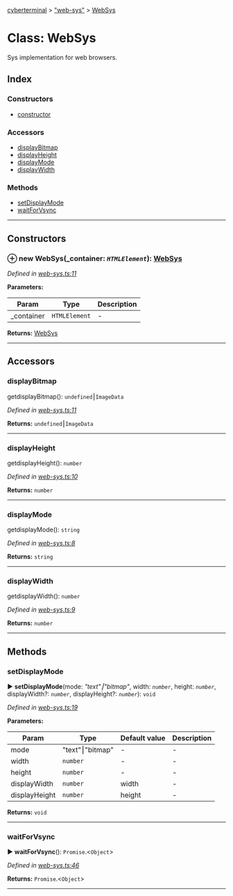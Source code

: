 [cyberterminal](../README.md) > ["web-sys"](../modules/_web_sys_.md) > [WebSys](../classes/_web_sys_.websys.md)



# Class: WebSys


Sys implementation for web browsers.

## Index

### Constructors

* [constructor](_web_sys_.websys.md#constructor)


### Accessors

* [displayBitmap](_web_sys_.websys.md#displaybitmap)
* [displayHeight](_web_sys_.websys.md#displayheight)
* [displayMode](_web_sys_.websys.md#displaymode)
* [displayWidth](_web_sys_.websys.md#displaywidth)


### Methods

* [setDisplayMode](_web_sys_.websys.md#setdisplaymode)
* [waitForVsync](_web_sys_.websys.md#waitforvsync)



---
## Constructors
<a id="constructor"></a>


### ⊕ **new WebSys**(_container: *`HTMLElement`*): [WebSys](_web_sys_.websys.md)


*Defined in [web-sys.ts:11](https://github.com/FantasyInternet/cyberterminal/blob/HEAD/src/script/web-sys.ts#L11)*



**Parameters:**

| Param | Type | Description |
| ------ | ------ | ------ |
| _container | `HTMLElement`   |  - |





**Returns:** [WebSys](_web_sys_.websys.md)

---


## Accessors
<a id="displaybitmap"></a>

###  displayBitmap


getdisplayBitmap(): `undefined`⎮`ImageData`

*Defined in [web-sys.ts:11](https://github.com/FantasyInternet/cyberterminal/blob/HEAD/src/script/web-sys.ts#L11)*





**Returns:** `undefined`⎮`ImageData`



___

<a id="displayheight"></a>

###  displayHeight


getdisplayHeight(): `number`

*Defined in [web-sys.ts:10](https://github.com/FantasyInternet/cyberterminal/blob/HEAD/src/script/web-sys.ts#L10)*





**Returns:** `number`



___

<a id="displaymode"></a>

###  displayMode


getdisplayMode(): `string`

*Defined in [web-sys.ts:8](https://github.com/FantasyInternet/cyberterminal/blob/HEAD/src/script/web-sys.ts#L8)*





**Returns:** `string`



___

<a id="displaywidth"></a>

###  displayWidth


getdisplayWidth(): `number`

*Defined in [web-sys.ts:9](https://github.com/FantasyInternet/cyberterminal/blob/HEAD/src/script/web-sys.ts#L9)*





**Returns:** `number`



___


## Methods
<a id="setdisplaymode"></a>

###  setDisplayMode

► **setDisplayMode**(mode: *"text"⎮"bitmap"*, width: *`number`*, height: *`number`*, displayWidth?: *`number`*, displayHeight?: *`number`*): `void`



*Defined in [web-sys.ts:19](https://github.com/FantasyInternet/cyberterminal/blob/HEAD/src/script/web-sys.ts#L19)*



**Parameters:**

| Param | Type | Default value | Description |
| ------ | ------ | ------ | ------ |
| mode | "text"⎮"bitmap"  | - |   - |
| width | `number`  | - |   - |
| height | `number`  | - |   - |
| displayWidth | `number`  |  width |   - |
| displayHeight | `number`  |  height |   - |





**Returns:** `void`





___

<a id="waitforvsync"></a>

###  waitForVsync

► **waitForVsync**(): `Promise`.<`Object`>



*Defined in [web-sys.ts:46](https://github.com/FantasyInternet/cyberterminal/blob/HEAD/src/script/web-sys.ts#L46)*





**Returns:** `Promise`.<`Object`>





___


